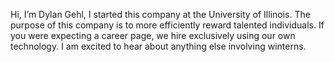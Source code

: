 Hi, I’m Dylan Gehl, I started this company at the University of Illinois.
The purpose of this company is to more efficiently reward talented individuals.
If you were expecting a career page, we hire exclusively using our own technology.
I am excited to hear about anything else involving winterns.
